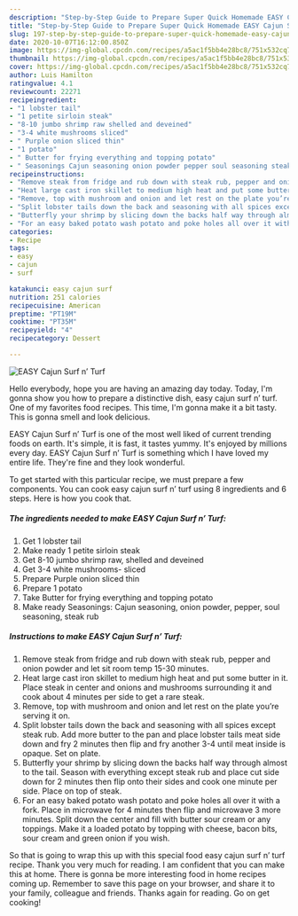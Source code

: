 ```yaml
---
description: "Step-by-Step Guide to Prepare Super Quick Homemade EASY Cajun Surf n’ Turf"
title: "Step-by-Step Guide to Prepare Super Quick Homemade EASY Cajun Surf n’ Turf"
slug: 197-step-by-step-guide-to-prepare-super-quick-homemade-easy-cajun-surf-n-turf
date: 2020-10-07T16:12:00.850Z
image: https://img-global.cpcdn.com/recipes/a5ac1f5bb4e28bc8/751x532cq70/easy-cajun-surf-n-turf-recipe-main-photo.jpg
thumbnail: https://img-global.cpcdn.com/recipes/a5ac1f5bb4e28bc8/751x532cq70/easy-cajun-surf-n-turf-recipe-main-photo.jpg
cover: https://img-global.cpcdn.com/recipes/a5ac1f5bb4e28bc8/751x532cq70/easy-cajun-surf-n-turf-recipe-main-photo.jpg
author: Luis Hamilton
ratingvalue: 4.1
reviewcount: 22271
recipeingredient:
- "1 lobster tail"
- "1 petite sirloin steak"
- "8-10 jumbo shrimp raw shelled and deveined"
- "3-4 white mushrooms sliced"
- " Purple onion sliced thin"
- "1 potato"
- " Butter for frying everything and topping potato"
- " Seasonings Cajun seasoning onion powder pepper soul seasoning steak rub"
recipeinstructions:
- "Remove steak from fridge and rub down with steak rub, pepper and onion powder and let sit room temp 15-30 minutes."
- "Heat large cast iron skillet to medium high heat and put some butter in it. Place steak in center and onions and mushrooms surrounding it and cook about 4 minutes per side to get a rare steak."
- "Remove, top with mushroom and onion and let rest on the plate you’re serving it on."
- "Split lobster tails down the back and seasoning with all spices except steak rub. Add more butter to the pan and place lobster tails meat side down and fry 2 minutes then flip and fry another 3-4 until meat inside is opaque. Set on plate."
- "Butterfly your shrimp by slicing down the backs half way through almost to the tail. Season with everything except steak rub and place cut side down for 2 minutes then flip onto their sides and cook one minute per side. Place on top of steak."
- "For an easy baked potato wash potato and poke holes all over it with a fork. Place in microwave for 4 minutes then flip and microwave 3 more minutes. Split down the center and fill with butter sour cream or any toppings. Make it a loaded potato by topping with cheese, bacon bits, sour cream and green onion if you wish."
categories:
- Recipe
tags:
- easy
- cajun
- surf

katakunci: easy cajun surf 
nutrition: 251 calories
recipecuisine: American
preptime: "PT19M"
cooktime: "PT35M"
recipeyield: "4"
recipecategory: Dessert

---
```



![EASY Cajun Surf n’ Turf](https://img-global.cpcdn.com/recipes/a5ac1f5bb4e28bc8/751x532cq70/easy-cajun-surf-n-turf-recipe-main-photo.jpg)

Hello everybody, hope you are having an amazing day today. Today, I'm gonna show you how to prepare a distinctive dish, easy cajun surf n’ turf. One of my favorites food recipes. This time, I'm gonna make it a bit tasty. This is gonna smell and look delicious.

EASY Cajun Surf n’ Turf is one of the most well liked of current trending foods on earth. It's simple, it is fast, it tastes yummy. It's enjoyed by millions every day. EASY Cajun Surf n’ Turf is something which I have loved my entire life. They're fine and they look wonderful.




To get started with this particular recipe, we must prepare a few components. You can cook easy cajun surf n’ turf using 8 ingredients and 6 steps. Here is how you cook that.

<!--inarticleads1-->

##### The ingredients needed to make EASY Cajun Surf n’ Turf:

1. Get 1 lobster tail
1. Make ready 1 petite sirloin steak
1. Get 8-10 jumbo shrimp raw, shelled and deveined
1. Get 3-4 white mushrooms- sliced
1. Prepare  Purple onion sliced thin
1. Prepare 1 potato
1. Take  Butter for frying everything and topping potato
1. Make ready  Seasonings: Cajun seasoning, onion powder, pepper, soul seasoning, steak rub




<!--inarticleads2-->

##### Instructions to make EASY Cajun Surf n’ Turf:

1. Remove steak from fridge and rub down with steak rub, pepper and onion powder and let sit room temp 15-30 minutes.
1. Heat large cast iron skillet to medium high heat and put some butter in it. Place steak in center and onions and mushrooms surrounding it and cook about 4 minutes per side to get a rare steak.
1. Remove, top with mushroom and onion and let rest on the plate you’re serving it on.
1. Split lobster tails down the back and seasoning with all spices except steak rub. Add more butter to the pan and place lobster tails meat side down and fry 2 minutes then flip and fry another 3-4 until meat inside is opaque. Set on plate.
1. Butterfly your shrimp by slicing down the backs half way through almost to the tail. Season with everything except steak rub and place cut side down for 2 minutes then flip onto their sides and cook one minute per side. Place on top of steak.
1. For an easy baked potato wash potato and poke holes all over it with a fork. Place in microwave for 4 minutes then flip and microwave 3 more minutes. Split down the center and fill with butter sour cream or any toppings. Make it a loaded potato by topping with cheese, bacon bits, sour cream and green onion if you wish.




So that is going to wrap this up with this special food easy cajun surf n’ turf recipe. Thank you very much for reading. I am confident that you can make this at home. There is gonna be more interesting food in home recipes coming up. Remember to save this page on your browser, and share it to your family, colleague and friends. Thanks again for reading. Go on get cooking!
